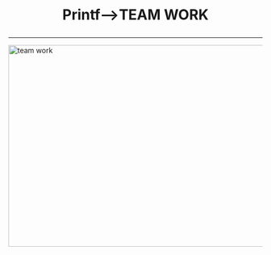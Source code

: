 # <p align="center"> Printf-->TEAM WORK <p>

___

<img src="https://user-images.githubusercontent.com/117872283/219340084-02d5c723-4b15-4bb5-a984-9a10b4f1695d.jpg" alt="team work" height="400px" width="1000px">

